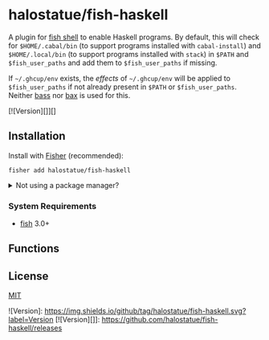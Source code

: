 # halostatue/fish-haskell

A plugin for [fish shell][] to enable Haskell programs. By default, this will
check for `$HOME/.cabal/bin` (to support programs installed with
`cabal-install`) and `$HOME/.local/bin` (to support programs installed with
`stack`) in `$PATH` and `$fish_user_paths` and add them to `$fish_user_paths`
if missing.

If `~/.ghcup/env` exists, the _effects_ of `~/.ghcup/env` will be applied to
`$fish_user_paths` if not already present in `$PATH` or `$fish_user_paths`.
Neither [bass][] nor [bax][] is used for this.

[![Version][]][]

## Installation

Install with [Fisher][] (recommended):

```fish
fisher add halostatue/fish-haskell
```

<details>
<summary>Not using a package manager?</summary>

---

Copy `conf.d/*.fish` to your fish configuration directory preserving the
directory structure.
</details>

### System Requirements

- [fish][] 3.0+

## Functions

## License

[MIT](LICENCE.md)

[ghcup]: https://www.haskell.org/ghcup/
[bass]: https://github.com/edc/bass
[bax]: https://github.com/jorgebucaran/fish-bax
[fish shell]: https://fishshell.com "friendly interactive shell"
[fish]: https://github.com/fish-shell/fish-shell
[Fisher]: https://github.com/jorgebucaran/fisher

![Version]: https://img.shields.io/github/tag/halostatue/fish-haskell.svg?label=Version
[![Version][]]: https://github.com/halostatue/fish-haskell/releases
